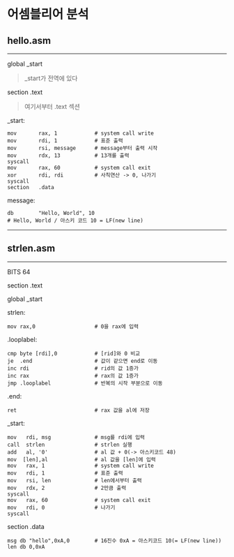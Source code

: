 # 어셈블리어 분석
## hello.asm
---
global    _start
> _start가 전역에 있다

section   .text         
> 여기서부터 .text 섹션          

_start:

    mov       rax, 1            # system call write
    mov       rdi, 1            # 표준 출력
    mov       rsi, message      # message부터 출력 시작
    mov       rdx, 13           # 13개를 출력
    syscall
    mov       rax, 60           # system call exit 
    xor       rdi, rdi          # 사칙연산 -> 0, 나가기
    syscall
    section   .data
message:

    db        "Hello, World", 10    
    # Hello, World / 아스키 코드 10 = LF(new line)


---
## strlen.asm
---

BITS 64

section .text

global _start

strlen:

    mov rax,0                   # 0을 rax에 입력  
.looplabel:
  
    cmp byte [rdi],0            # [rid]와 0 비교
    je  .end                    # 값이 같으면 end로 이동
    inc rdi                     # rid의 값 1증가
    inc rax                     # rax의 값 1증가
    jmp .looplabel              # 반복의 시작 부분으로 이동
.end:

    ret                         # rax 값을 al에 저장
    
_start:

    mov   rdi, msg              # msg를 rdi에 입력 
    call  strlen                # strlen 실행
    add   al, '0'               # al 값 + 0(-> 아스키코드 48)
    mov  [len],al               # al 값을 [len]에 입력
    mov   rax, 1                # system call write
    mov   rdi, 1                # 표준 출력
    mov   rsi, len              # len에서부터 출력
    mov   rdx, 2                # 2만큼 출력
    syscall                    
    mov   rax, 60               # system call exit
    mov   rdi, 0                # 나가기
    syscall        

section .data

    msg db "hello",0xA,0        # 16진수 0xA = 아스키코드 10(= LF(new line))
    len db 0,0xA         


